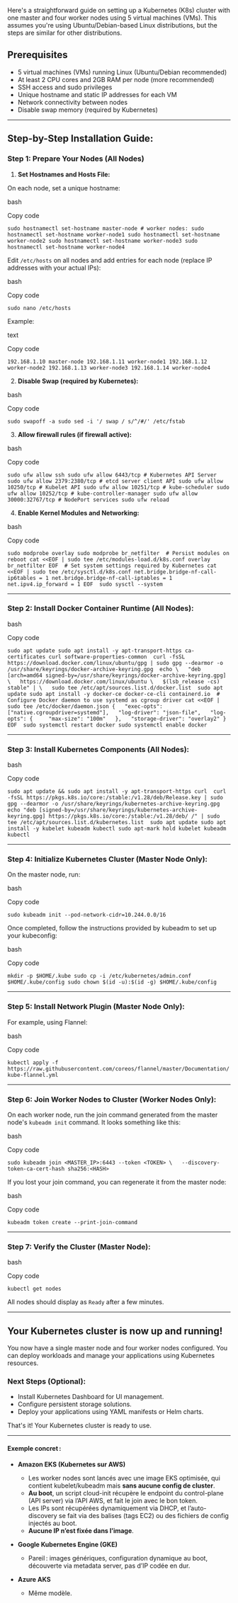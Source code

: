 Here's a straightforward guide on setting up a Kubernetes (K8s) cluster with one master and four worker nodes using 5 virtual machines (VMs). This assumes you're using Ubuntu/Debian-based Linux distributions, but the steps are similar for other distributions.

## Prerequisites

- 5 virtual machines (VMs) running Linux (Ubuntu/Debian recommended)
- At least 2 CPU cores and 2GB RAM per node (more recommended)
- SSH access and sudo privileges
- Unique hostname and static IP addresses for each VM
- Network connectivity between nodes
- Disable swap memory (required by Kubernetes)

---

## Step-by-Step Installation Guide:

### Step 1: Prepare Your Nodes (All Nodes)

1. **Set Hostnames and Hosts File:**

On each node, set a unique hostname:

bash

Copy code

`sudo hostnamectl set-hostname master-node # worker nodes: sudo hostnamectl set-hostname worker-node1 sudo hostnamectl set-hostname worker-node2 sudo hostnamectl set-hostname worker-node3 sudo hostnamectl set-hostname worker-node4`

Edit `/etc/hosts` on all nodes and add entries for each node (replace IP addresses with your actual IPs):

bash

Copy code

`sudo nano /etc/hosts`

Example:

text

Copy code

`192.168.1.10 master-node 192.168.1.11 worker-node1 192.168.1.12 worker-node2 192.168.1.13 worker-node3 192.168.1.14 worker-node4`

2. **Disable Swap (required by Kubernetes):**

bash

Copy code

`sudo swapoff -a sudo sed -i '/ swap / s/^/#/' /etc/fstab`

3. **Allow firewall rules (if firewall active):**

bash

Copy code

`sudo ufw allow ssh sudo ufw allow 6443/tcp # Kubernetes API Server sudo ufw allow 2379:2380/tcp # etcd server client API sudo ufw allow 10250/tcp # Kubelet API sudo ufw allow 10251/tcp # kube-scheduler sudo ufw allow 10252/tcp # kube-controller-manager sudo ufw allow 30000:32767/tcp # NodePort services sudo ufw reload`

4. **Enable Kernel Modules and Networking:**

bash

Copy code

`sudo modprobe overlay sudo modprobe br_netfilter  # Persist modules on reboot cat <<EOF | sudo tee /etc/modules-load.d/k8s.conf overlay br_netfilter EOF  # Set system settings required by Kubernetes cat <<EOF | sudo tee /etc/sysctl.d/k8s.conf net.bridge.bridge-nf-call-ip6tables = 1 net.bridge.bridge-nf-call-iptables = 1 net.ipv4.ip_forward = 1 EOF  sudo sysctl --system`

---

### Step 2: Install Docker Container Runtime (All Nodes):

bash

Copy code

`sudo apt update sudo apt install -y apt-transport-https ca-certificates curl software-properties-common  curl -fsSL https://download.docker.com/linux/ubuntu/gpg | sudo gpg --dearmor -o /usr/share/keyrings/docker-archive-keyring.gpg  echo \   "deb [arch=amd64 signed-by=/usr/share/keyrings/docker-archive-keyring.gpg] \   https://download.docker.com/linux/ubuntu \   $(lsb_release -cs) stable" | \   sudo tee /etc/apt/sources.list.d/docker.list  sudo apt update sudo apt install -y docker-ce docker-ce-cli containerd.io  # Configure Docker daemon to use systemd as cgroup driver cat <<EOF | sudo tee /etc/docker/daemon.json {   "exec-opts": ["native.cgroupdriver=systemd"],   "log-driver": "json-file",   "log-opts": {     "max-size": "100m"   },   "storage-driver": "overlay2" } EOF  sudo systemctl restart docker sudo systemctl enable docker`

---

### Step 3: Install Kubernetes Components (All Nodes):

bash

Copy code

`sudo apt update && sudo apt install -y apt-transport-https curl  curl -fsSL https://pkgs.k8s.io/core:/stable:/v1.28/deb/Release.key | sudo gpg --dearmor -o /usr/share/keyrings/kubernetes-archive-keyring.gpg  echo "deb [signed-by=/usr/share/keyrings/kubernetes-archive-keyring.gpg] https://pkgs.k8s.io/core:/stable:/v1.28/deb/ /" | sudo tee /etc/apt/sources.list.d/kubernetes.list  sudo apt update sudo apt install -y kubelet kubeadm kubectl sudo apt-mark hold kubelet kubeadm kubectl`

---

### Step 4: Initialize Kubernetes Cluster (Master Node Only):

On the master node, run:

bash

Copy code

`sudo kubeadm init --pod-network-cidr=10.244.0.0/16`

Once completed, follow the instructions provided by kubeadm to set up your kubeconfig:

bash

Copy code

`mkdir -p $HOME/.kube sudo cp -i /etc/kubernetes/admin.conf $HOME/.kube/config sudo chown $(id -u):$(id -g) $HOME/.kube/config`

---

### Step 5: Install Network Plugin (Master Node Only):

For example, using Flannel:

bash

Copy code

`kubectl apply -f https://raw.githubusercontent.com/coreos/flannel/master/Documentation/kube-flannel.yml`

---

### Step 6: Join Worker Nodes to Cluster (Worker Nodes Only):

On each worker node, run the join command generated from the master node's `kubeadm init` command. It looks something like this:

bash

Copy code

`sudo kubeadm join <MASTER_IP>:6443 --token <TOKEN> \   --discovery-token-ca-cert-hash sha256:<HASH>`

If you lost your join command, you can regenerate it from the master node:

bash

Copy code

`kubeadm token create --print-join-command`

---

### Step 7: Verify the Cluster (Master Node):

bash

Copy code

`kubectl get nodes`

All nodes should display as `Ready` after a few minutes.

---

## Your Kubernetes cluster is now up and running!

You now have a single master node and four worker nodes configured. You can deploy workloads and manage your applications using Kubernetes resources.

### Next Steps (Optional):

- Install Kubernetes Dashboard for UI management.
- Configure persistent storage solutions.
- Deploy your applications using YAML manifests or Helm charts.

That's it! Your Kubernetes cluster is ready to use.

---

#### **Exemple concret :**

- **Amazon EKS (Kubernetes sur AWS)**
    
    - Les worker nodes sont lancés avec une image EKS optimisée, qui contient kubelet/kubeadm mais **sans aucune config de cluster**.
    - **Au boot**, un script cloud-init récupère le endpoint du control-plane (API server) via l’API AWS, et fait le join avec le bon token.
    - Les IPs sont récupérées dynamiquement via DHCP, et l’auto-discovery se fait via des balises (tags EC2) ou des fichiers de config injectés au boot.
    - **Aucune IP n’est fixée dans l’image**.
- **Google Kubernetes Engine (GKE)**
    
    - Pareil : images génériques, configuration dynamique au boot, découverte via metadata server, pas d’IP codée en dur.
- **Azure AKS**
    
    - Même modèle.